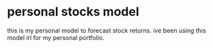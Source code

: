 # personal stocks model
this is my personal model to forecast stock returns. ive been using this model irl for my personal portfolio.
